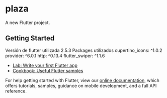 # plaza

A new Flutter project.

## Getting Started

Versión de flutter utilizada 2.5.3
Packages utilizados  cupertino_icons: ^1.0.2
                     provider: ^6.0.1
                     http: ^0.13.4
                     flutter_swiper: ^1.1.6
                     
                     

- [Lab: Write your first Flutter app](https://flutter.dev/docs/get-started/codelab)
- [Cookbook: Useful Flutter samples](https://flutter.dev/docs/cookbook)

For help getting started with Flutter, view our
[online documentation](https://flutter.dev/docs), which offers tutorials,
samples, guidance on mobile development, and a full API reference.
